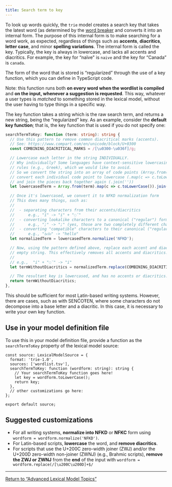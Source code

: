 ```yaml
---
title: Search term to key
---
```


To look up words quickly, the `trie` model creates a <span class="dfn">
search key </span> that takes the latest word (as determined by the
[word breaker](word-breaker) and converts it into an internal form. The
purpose of this internal form is to make searching for a word work, as
expected, regardless of things such as **accents**, **diacritics**,
**letter case**, and minor **spelling variations**. The internal form is
called the <span class="dfn">key</span>. Typically, the key is always in
lowercase, and lacks all accents and diacritics. For example, the key
for “naïve" is `naive` and the key for “Canada” is `canada`.

The form of the word that is stored is “regularized” through the use of
a <span class="dfn">key function</span>, which you can define in
TypeScript code.

Note: this function runs both **on every word when the wordlist is
compiled** and **on the input, whenever a suggestion is requested**.
This way, whatever a user types is *matched* to something stored in the
lexical model, without the user having to type things in a specific way.

The key function takes a string which is the raw search term, and
returns a new string, being the “regularized” key. As an example,
consider the **default key function**; that is, the key function that is
used if you do not specify one:

```typescript
searchTermToKey: function (term: string): string {
  // Use this pattern to remove common diacritical marks (accents).
  // See: https://www.compart.com/en/unicode/block/U+0300
  const COMBINING_DIACRITICAL_MARKS = /[\u0300-\u036f]/g;

  // Lowercase each letter in the string INDIVIDUALLY.
  // Why individually? Some languages have context-sensitive lowercasing
  // rules (e.g., Greek), which we would like to avoid.
  // So we convert the string into an array of code points (Array.from(term)),
  // convert each individual code point to lowercase (.map(c => c.toLowerCase())),
  // and join the pieces back together again (.join(''))
  let lowercasedTerm = Array.from(term).map(c => c.toLowerCase()).join('');

  // Once it's lowercased, we convert it to NFKD normalization form
  // This does many things, such as:
  //
  //  - separating characters from their accents/diacritics
  //      e.g., "ï" -> "i" + "◌̈"
  //  - converting lookalike characters to a canonical ("regular") form
  //      e.g., ";" -> ";" (yes, those are two completely different characters!)
  //  - converting "compatible" characters to their canonical ("regular") form
  //      e.g., "𝔥𝔢𝔩𝔩𝔬" -> "hello"
  let normalizedTerm = lowercasedTerm.normalize('NFKD');

  // Now, using the pattern defined above, replace each accent and diacritic with the
  // empty string. This effectively removes all accents and diacritics!
  //
  // e.g.,  "i" + "◌̈" -> "i"
  let termWithoutDiacritics = normalizedTerm.replace(COMBINING_DIACRITICAL_MARKS, '');

  // The resultant key is lowercased, and has no accents or diacritics.
  return termWithoutDiacritics;
},
```

This should be sufficient for most Latin-based writing systems. However,
there are cases, such as with SENĆOŦEN, where some characters do not
decompose into a base letter and a diacritic. In this case, it is
necessary to write your own key function.

## Use in your model definition file

To use this in your model definition file, provide a function as the
`searchTermToKey` property of the lexical model source:

``` lang-typescript
const source: LexicalModelSource = {
  format: 'trie-1.0',
  sources: ['wordlist.tsv'],
  searchTermToKey: function (wordform: string): string {
    // Your searchTermToKey function goes here!
    let key = wordform.toLowerCase();
    return key;
  },
  // other customizations go here:
};

export default source;
```

## Suggested customizations

-   For all writing systems, **normalize into NFKD** or **NFKC** form
    using `wordform = wordform.normalize('NFKD')`.
-   For Latin-based scripts, **lowercase** the word, and **remove
    diacritics**.
-   For scripts that use the U+200C zero-width joiner (ZWJ) and/or the
    U+200D zero-width non-joiner (ZWNJ) (e.g., Brahmic scripts),
    **remove the ZWJ or ZWNJ** from the **end** of the input with
    `wordform = wordform.replace(/[\u200C\u200D]+$/`

------------------------------------------------------------------------

[Return to “Advanced Lexical Model Topics”](./)
